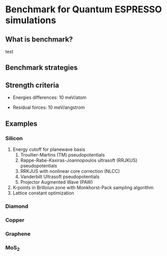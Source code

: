 # Benchmark for Quantum ESPRESSO simulations

## What is benchmark?

test

## Benchmark strategies

## Strength criteria

* Energies differences: 10 meV/atom

* Residual forces: 10 meV/angstrom

## Examples

### Silicon

1. Energy cutoff for planewave basis
    1. Troullier-Martins (TM) pseudopotentials
    2. Rappe-Rabe-Kaxiras-Joannopoulos ultrasoft (RRJKUS) pseudopotentials
    3. RRKJUS with nonlinear core correction (NLCC)
    4. Vanderbilt Ultrasoft pseudopotentials
    5. Projector Augmented Wave (PAW)
2. K-points in Brilloiun zone with Monkhorst-Pack sampling algorithm
3. Lattice constant optimization

### Diamond

### Copper

### Graphene

### MoS<sub>2</sub>
